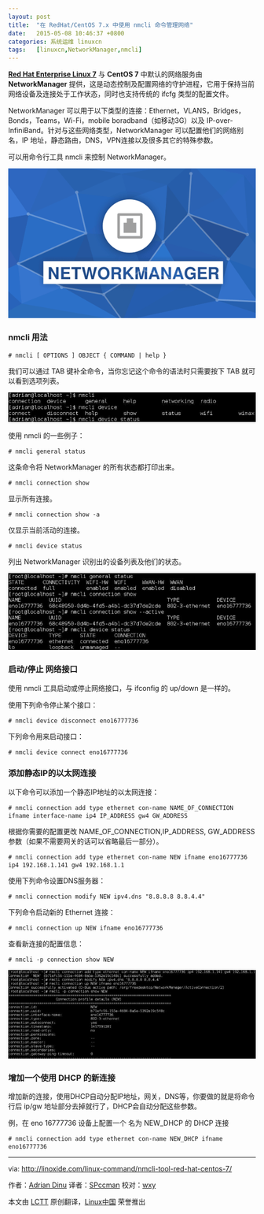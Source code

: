 ```yaml
---
layout: post
title:	"在 RedHat/CentOS 7.x 中使用 nmcli 命令管理网络"
date:	2015-05-08 10:46:37 +0800 
categories:	系统运维 linuxcn 
tags:	[linuxcn,NetworkManager,nmcli]
---
```



[**Red Hat Enterprise Linux 7**](https://access.redhat.com/documentation/en-US/Red_Hat_Enterprise_Linux/7/html/7.0_Release_Notes/) 与 **CentOS 7** 中默认的网络服务由 **NetworkManager** 提供，这是动态控制及配置网络的守护进程，它用于保持当前网络设备及连接处于工作状态，同时也支持传统的 ifcfg 类型的配置文件。


NetworkManager 可以用于以下类型的连接：Ethernet，VLANS，Bridges，Bonds，Teams，Wi-Fi，mobile boradband（如移动3G）以及 IP-over-InfiniBand。针对与这些网络类型，NetworkManager 可以配置他们的网络别名，IP 地址，静态路由，DNS，VPN连接以及很多其它的特殊参数。


可以用命令行工具 nmcli 来控制 NetworkManager。


![](/Asserts/Images/album/201505/08/104619yi1ioj1xrokaxkrx.png)


### nmcli 用法



```
# nmcli [ OPTIONS ] OBJECT { COMMAND | help }

```

我们可以通过 TAB 键补全命令，当你忘记这个命令的语法时只需要按下 TAB 就可以看到选项列表。


![nmcli tab](/Asserts/Images/album/201505/08/104640bg3glmtt38uly36t.jpg)


使用 nmcli 的一些例子：



```
# nmcli general status

```

这条命令将 NetworkManager 的所有状态都打印出来。



```
# nmcli connection show

```

显示所有连接。



```
# nmcli connection show -a
```

仅显示当前活动的连接。



```
# nmcli device status

```

列出 NetworkManager 识别出的设备列表及他们的状态。


![nmcli general](/Asserts/Images/album/201505/08/104641ii7hckji22211144.jpg)


### 启动/停止 网络接口


使用 nmcli 工具启动或停止网络接口，与 ifconfig 的 up/down 是一样的。


使用下列命令停止某个接口：



```
# nmcli device disconnect eno16777736

```

下列命令用来启动接口：



```
# nmcli device connect eno16777736

```

### 添加静态IP的以太网连接


以下命令可以添加一个静态IP地址的以太网连接：



```
# nmcli connection add type ethernet con-name NAME_OF_CONNECTION ifname interface-name ip4 IP_ADDRESS gw4 GW_ADDRESS

```

根据你需要的配置更改 NAME\_OF\_CONNECTION,IP\_ADDRESS, GW\_ADDRESS 参数（如果不需要网关的话可以省略最后一部分）。



```
# nmcli connection add type ethernet con-name NEW ifname eno16777736 ip4 192.168.1.141 gw4 192.168.1.1

```

使用下列命令设置DNS服务器：



```
# nmcli connection modify NEW ipv4.dns "8.8.8.8 8.8.4.4"

```

下列命令启动新的 Ethernet 连接：



```
# nmcli connection up NEW ifname eno16777736

```

查看新连接的配置信息：



```
# nmcli -p connection show NEW

```

![nmcli add static](/Asserts/Images/album/201505/08/104642xrzr5r49j5o6vv5e.jpg)


### 增加一个使用 DHCP 的新连接


增加新的连接，使用DHCP自动分配IP地址，网关，DNS等，你要做的就是将命令行后 ip/gw 地址部分去掉就行了，DHCP会自动分配这些参数。


例，在 eno 16777736 设备上配置一个 名为 NEW\_DHCP 的 DHCP 连接



```
# nmcli connection add type ethernet con-name NEW_DHCP ifname eno16777736

```



---


via: <http://linoxide.com/linux-command/nmcli-tool-red-hat-centos-7/>


作者：[Adrian Dinu](http://linoxide.com/author/adriand/) 译者：[SPccman](https://github.com/SPccman) 校对：[wxy](https://github.com/wxy)


本文由 [LCTT](https://github.com/LCTT/TranslateProject) 原创翻译，[Linux中国](http://linux.cn/) 荣誉推出
